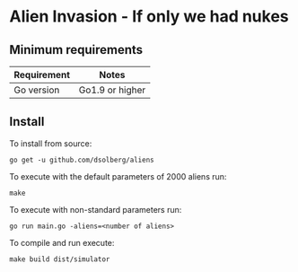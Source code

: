 # Alien Invasion - If only we had nukes

## Minimum requirements

Requirement|Notes
---|---
Go version | Go1.9 or higher

## Install

To install from source:

`go get -u github.com/dsolberg/aliens`

To execute with the default parameters of 2000 aliens run:

`make`

To execute with non-standard parameters run:

`go run main.go -aliens=<number of aliens>`

To compile and run execute:

`make build
dist/simulator`